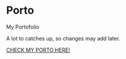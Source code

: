 # Porto
My Portofolio

A lot to catches up, so changes may add later.

[CHECK MY PORTO HERE!](https://auroraleafa.github.io/Porto/)
